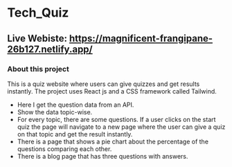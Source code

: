 # Tech_Quiz
## Live Webiste: https://magnificent-frangipane-26b127.netlify.app/

### About this project
This is a quiz website where users can give quizzes and get results instantly. The project uses React js and a CSS framework called Tailwind.

- Here I get the question data from an API.
- Show the data topic-wise.
- For every topic, there are some questions. If a user clicks on the start quiz the page will navigate to a new page where the user can give a quiz on that topic and get the result instantly.
- There is a page that shows a pie chart about the percentage of the questions comparing each other.
- There is a blog page that has three questions with answers.
